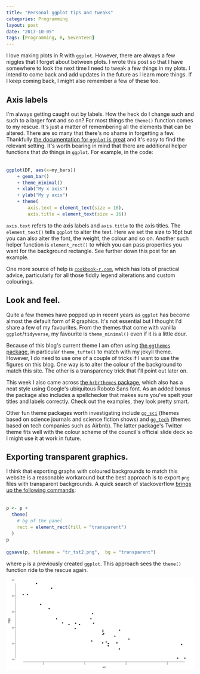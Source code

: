 ```yaml
---
title: "Personal ggplot tips and tweaks"
categories: Programming
layout: post
date: "2017-10-05"
tags: [Programming, R, Seventeen]
---
```

I love making plots in R with `ggplot`. However, there are always a few niggles that I forget about between plots. I wrote this post so that I have somewhere to look the next time I need to tweak a few things in my plots. I intend to come back and add updates in the future as I learn more things. If I keep coming back, I might also remember a few of these too.

## Axis labels
I'm always getting caught out by labels. How the heck do I change such and such to a larger font and so on? For most things the `theme()` function comes to my rescue. It's just a matter of remembering all the elements that can be altered. There are so many that there's no shame in forgetting a few. Thankfully [the documentation for `ggplot` is great]() and it's easy to find the relevant setting. It's worth bearing in mind that there are additional helper functions that *do* things in `ggplot`. For example, in the code:

```r

ggplot(DF, aes(x=my_bars))
	+ geom_bar()
	+ theme_minimal()
	+ xlab("My x axis")
	+ ylab("My y axis")
	+ theme(
  		axis.text = element_text(size = 16),
  		axis.title = element_text(size = 16))
```

`axis.text` refers to the axis labels and `axis.title` to the axis titles. The `element_text()` tells `ggplot` to alter the text. Here we set the size to 16pt but you can also alter the font, the weight, the colour and so on. Another such helper function is `element_rect()` to which you can pass properties you want for the background rectangle. See further down this post for an example.

One more source of help is [`cookbook-r.com`](http://www.cookbook-r.com), which has lots of practical advice, particularly for all those fiddly legend alterations and custom colourings.

## Look and feel.
Quite a few themes have popped up in recent years as `ggplot` has become almost the default form of R graphics. It's not essential but I thought I'd share a few of my favourites. From the themes that come with vanilla `ggplot`/`tidyverse`, my favourite is `theme_minimal()` even if it is a little dour.

Because of this blog's current theme I am often using [the `ggthemes` package](https://github.com/jrnold/ggthemes), in particular `theme_tufte()` to match with my jekyll theme. However, I do need to use one of a couple of tricks if I want to use the figures on this blog. One way is to alter the colour of the background to match this site. The other is a transparency trick that I'll point out later on.

This week I also came across [the `hrbrthemes` package](https://hrbrmstr.github.io/hrbrthemes/), which also has a neat style using Google's ubiquitous Roboto Sans font. As an added bonus the package also includes a spellchecker that makes sure you've spelt your titles and labels correctly. Check out the examples, they look pretty smart.

Other fun theme packages worth investigating include [`gg_sci`](https://ggsci.net) (themes based on science journals and science fiction shows) and [`gg_tech`](https://github.com/ricardo-bion/ggtech) (themes based on tech companies such as Airbnb). The latter package's Twitter theme fits well with the colour scheme of the council's official slide deck so I might use it at work in future.

## Exporting transparent graphics.
I think that exporting graphs with coloured backgrounds to match this website is a reasonable workaround but the best approach is to export `png` files with transparent backgrounds. A quick search of stackoverflow [brings up the following commands](https://stackoverflow.com/questions/7455046/how-to-make-graphics-with-transparent-background-in-r-using-ggplot2#7455481):

```r

p <- p +
  theme(
  	# bg of the panel
    rect = element_rect(fill = "transparent") 
  )
p

ggsave(p, filename = "tr_tst2.png",  bg = "transparent")
```

where `p` is a previously created `ggplot`. This approach sees the `theme()` function ride to the rescue again.

![](/assets/images/other/transparency_test.png)